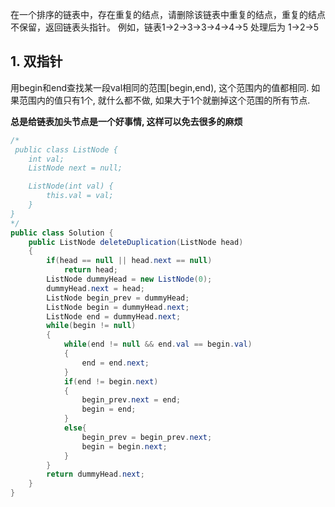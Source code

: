 在一个排序的链表中，存在重复的结点，请删除该链表中重复的结点，重复的结点不保留，返回链表头指针。 例如，链表1->2->3->3->4->4->5 处理后为 1->2->5

<!--more-->

## 1. 双指针

用begin和end查找某一段val相同的范围[begin,end), 这个范围内的值都相同. 如果范围内的值只有1个, 就什么都不做, 如果大于1个就删掉这个范围的所有节点.

**总是给链表加头节点是一个好事情, 这样可以免去很多的麻烦**

```java
/*
 public class ListNode {
    int val;
    ListNode next = null;

    ListNode(int val) {
        this.val = val;
    }
}
*/
public class Solution {
    public ListNode deleteDuplication(ListNode head)
    {
        if(head == null || head.next == null)
            return head;
        ListNode dummyHead = new ListNode(0);
        dummyHead.next = head;
        ListNode begin_prev = dummyHead;
        ListNode begin = dummyHead.next;
        ListNode end = dummyHead.next;
        while(begin != null)
        {
            while(end != null && end.val == begin.val)
            {
                end = end.next;
            }
            if(end != begin.next)
            {
                begin_prev.next = end;
                begin = end;
            }
            else{
                begin_prev = begin_prev.next;
                begin = begin.next;
            }
        }
        return dummyHead.next;
    }
}
```

